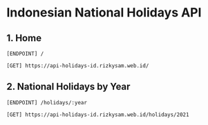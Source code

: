 # Indonesian National Holidays API

## 1. Home
```
[ENDPOINT] /
```
```
[GET] https://api-holidays-id.rizkysam.web.id/
```

## 2. National Holidays by Year
```
[ENDPOINT] /holidays/:year
```
```
[GET] https://api-holidays-id.rizkysam.web.id/holidays/2021
```